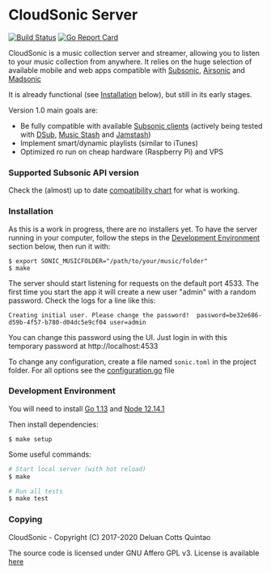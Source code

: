 # CloudSonic Server

[![Build Status](https://github.com/cloudsonic/sonic-server/workflows/CI/badge.svg)](https://github.com/cloudsonic/sonic-server/actions)
[![Go Report Card](https://goreportcard.com/badge/github.com/cloudsonic/sonic-server)](https://goreportcard.com/report/github.com/cloudsonic/sonic-server)

CloudSonic is a music collection server and streamer, allowing you to listen to your music collection from anywhere. 
It relies on the huge selection of available mobile and web apps compatible with [Subsonic](http://www.subsonic.org), 
[Airsonic](https://airsonic.github.io/) and [Madsonic](https://www.madsonic.org/)

It is already functional (see [Installation](#installation) below), but still in its early stages.

Version 1.0 main goals are:
- Be fully compatible with available [Subsonic clients](http://www.subsonic.org/pages/apps.jsp)
  (actively being tested with
  [DSub](http://www.subsonic.org/pages/apps.jsp#dsub),
  [Music Stash](https://play.google.com/store/apps/details?id=com.ghenry22.mymusicstash) and
  [Jamstash](http://www.subsonic.org/pages/apps.jsp#jamstash))
- Implement smart/dynamic playlists (similar to iTunes)
- Optimized ro run on cheap hardware (Raspberry Pi) and VPS

### Supported Subsonic API version

Check the (almost) up to date [compatibility chart](API_COMPATIBILITY.md) 
for what is working.

### Installation

As this is a work in progress, there are no installers yet. To have the server running in your computer, follow 
the steps in the [Development Environment](#development-environment) section below, then run it with:

```
$ export SONIC_MUSICFOLDER="/path/to/your/music/folder"
$ make
```

The server should start listening for requests on the default port 4533. The first time you start the app it will 
create a new user "admin" with a random password. Check the logs for a line like this:
```
Creating initial user. Please change the password!  password=be32e686-d59b-4f57-b780-d04dc5e9cf04 user=admin
```

You can change this password using the UI. Just login in with this temporary password at http://localhost:4533 

To change any configuration, create a file named `sonic.toml` in the project folder. For all options see the 
[configuration.go](conf/configuration.go) file

### Development Environment

You will need to install [Go 1.13](https://golang.org/dl/) and [Node 12.14.1](http://nodejs.org)

Then install dependencies:

```
$ make setup
```

Some useful commands:

```bash
# Start local server (with hot reload)
$ make

# Run all tests
$ make test
```

### Copying

CloudSonic - Copyright (C) 2017-2020 Deluan Cotts Quintao

The source code is licensed under GNU Affero GPL v3. License is available [here](/LICENSE)
